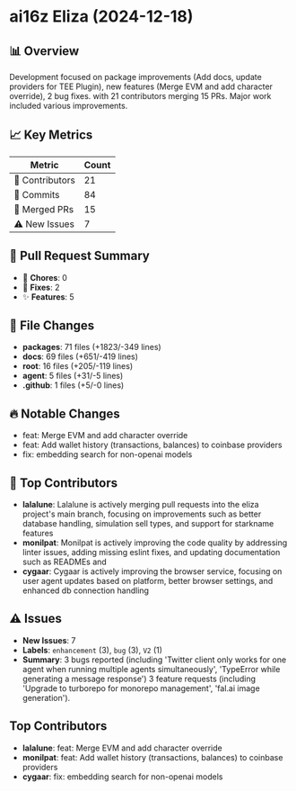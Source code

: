 # ai16z Eliza (2024-12-18)
    
## 📊 Overview
Development focused on package improvements (Add docs, update providers for TEE Plugin), new features (Merge EVM and add character override), 2 bug fixes. with 21 contributors merging 15 PRs. Major work included various improvements.

## 📈 Key Metrics
| Metric | Count |
|---------|--------|
| 👥 Contributors | 21 |
| 📝 Commits | 84 |
| 🔄 Merged PRs | 15 |
| ⚠️ New Issues | 7 |

## 🔄 Pull Request Summary
- 🧹 **Chores**: 0
- 🐛 **Fixes**: 2
- ✨ **Features**: 5

## 📁 File Changes
- **packages**: 71 files (+1823/-349 lines)
- **docs**: 69 files (+651/-419 lines)
- **root**: 16 files (+205/-119 lines)
- **agent**: 5 files (+31/-5 lines)
- **.github**: 1 files (+5/-0 lines)

## 🔥 Notable Changes
- feat: Merge EVM and add character override
- feat: Add wallet history (transactions, balances) to coinbase providers
- fix: embedding search for non-openai models

## 👥 Top Contributors
- **lalalune**: Lalalune is actively merging pull requests into the eliza project's main branch, focusing on improvements such as better database handling, simulation sell types, and support for starkname features
- **monilpat**: Monilpat is actively improving the code quality by addressing linter issues, adding missing eslint fixes, and updating documentation such as READMEs and 
- **cygaar**: Cygaar is actively improving the browser service, focusing on user agent updates based on platform, better browser settings, and enhanced db connection handling

## ⚠️ Issues
- **New Issues**: 7
- **Labels**: `enhancement` (3), `bug` (3), `V2` (1)
- **Summary**: 3 bugs reported (including 'Twitter client only works for one agent when running multiple agents simultaneously', 'TypeError while generating a message response') 3 feature requests (including 'Upgrade to turborepo for monorepo management', 'fal.ai image generation').

## Top Contributors
- **lalalune**: feat: Merge EVM and add character override
- **monilpat**: feat: Add wallet history (transactions, balances) to coinbase providers
- **cygaar**: fix: embedding search for non-openai models